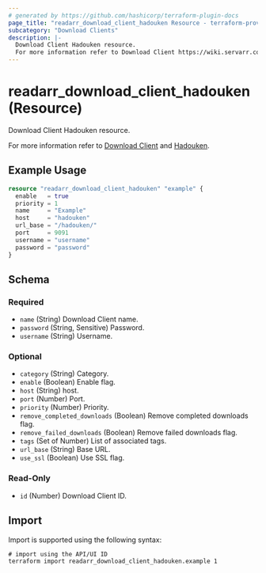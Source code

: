 ```yaml
---
# generated by https://github.com/hashicorp/terraform-plugin-docs
page_title: "readarr_download_client_hadouken Resource - terraform-provider-readarr"
subcategory: "Download Clients"
description: |-
  Download Client Hadouken resource.
  For more information refer to Download Client https://wiki.servarr.com/readarr/settings#download-clients and Hadouken https://wiki.servarr.com/readarr/supported#hadouken.
---
```


# readarr_download_client_hadouken (Resource)

<!-- subcategory:Download Clients -->Download Client Hadouken resource.
For more information refer to [Download Client](https://wiki.servarr.com/readarr/settings#download-clients) and [Hadouken](https://wiki.servarr.com/readarr/supported#hadouken).

## Example Usage

```terraform
resource "readarr_download_client_hadouken" "example" {
  enable   = true
  priority = 1
  name     = "Example"
  host     = "hadouken"
  url_base = "/hadouken/"
  port     = 9091
  username = "username"
  password = "password"
}
```

<!-- schema generated by tfplugindocs -->
## Schema

### Required

- `name` (String) Download Client name.
- `password` (String, Sensitive) Password.
- `username` (String) Username.

### Optional

- `category` (String) Category.
- `enable` (Boolean) Enable flag.
- `host` (String) host.
- `port` (Number) Port.
- `priority` (Number) Priority.
- `remove_completed_downloads` (Boolean) Remove completed downloads flag.
- `remove_failed_downloads` (Boolean) Remove failed downloads flag.
- `tags` (Set of Number) List of associated tags.
- `url_base` (String) Base URL.
- `use_ssl` (Boolean) Use SSL flag.

### Read-Only

- `id` (Number) Download Client ID.

## Import

Import is supported using the following syntax:

```shell
# import using the API/UI ID
terraform import readarr_download_client_hadouken.example 1
```
